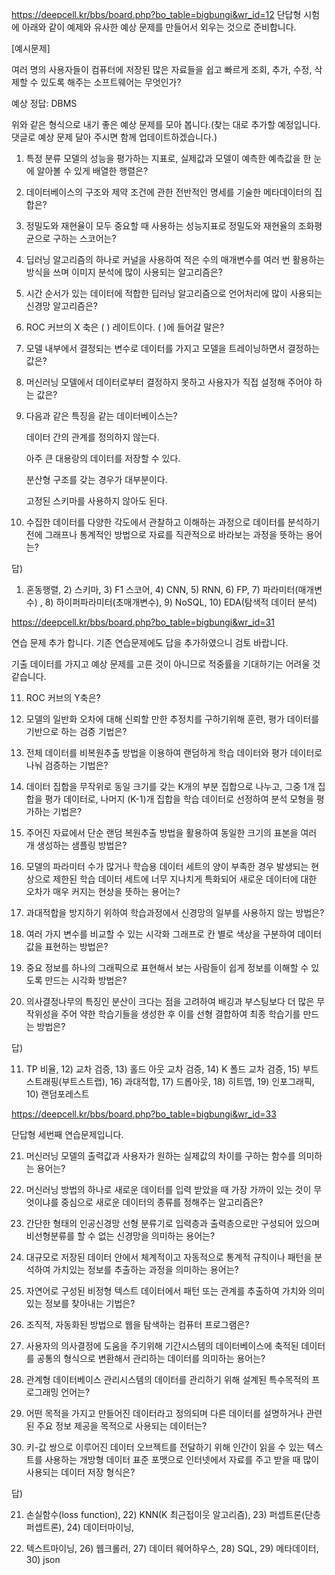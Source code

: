 https://deepcell.kr/bbs/board.php?bo_table=bigbungi&wr_id=12
단답형 시험에 아래와 같이 예제와 유사한 예상 문제를 만들어서 외우는 것으로 준비합니다.



[예시문제]

여러 명의 사용자들이 컴퓨터에 저장된 많은 자료들을 쉽고 빠르게 조회, 추가, 수정, 삭제할 수 있도록 해주는 소프트웨어는 무엇인가?

예상 정답: DBMS



위와 같은 형식으로 내기 좋은 예상 문제를 모아 봅니다.(찾는 대로 추가할 예정입니다. 댓글로 예상 문제 달아 주시면 함께 업데이트하겠습니다.)



 



1) 특정 분류 모델의 성능을 평가하는 지표로, 실제값과 모델이 예측한 예측값을 한 눈에 알아볼 수 있게 배열한 행렬은? 



2) 데이터베이스의 구조와 제약 조건에 관한 전반적인 명세를 기술한 메타데이터의 집합은? 



3) 정밀도와 재현율이 모두 중요할 때 사용하는 성능지표로 정밀도와 재현율의 조화평균으로 구하는 스코어는?



4) 딥러닝 알고리즘의 하나로 커널을 사용하여 적은 수의 매개변수를 여러 번 활용하는 방식을 쓰며 이미지 분석에 많이 사용되는 알고리즘은?



5) 시간 순서가 있는 데이터에 적합한 딥러닝 알고리즘으로 언어처리에 많이 사용되는 신경망 알고리즘은?



6) ROC 커브의 X 축은 ( ) 레이트이다. ( )에 들어갈 말은?



7) 모델 내부에서 결정되는 변수로 데이터를 가지고 모델을 트레이닝하면서 결정하는 값은?



8) 머신러닝 모델에서 데이터로부터 결정하지 못하고 사용자가 직접 설정해 주어야 하는 값은?



9) 다음과 같은 특징을 같는 데이터베이스는?

	데이터 간의 관계를 정의하지 않는다.

	아주 큰 대용랑의 데이터를 저장할 수 있다.

	분산형 구조를 갖는 경우가 대부분이다.

	고정된 스키마를 사용하지 않아도 된다.



10) 수집한 데이터를 다양한 각도에서 관찰하고 이해하는 과정으로 데이터를 분석하기 전에 그래프나 통계적인 방법으로 자료를 직관적으로 바라보는 과정을 뜻하는 용어는?



답)

1) 혼동행렬, 2) 스키마, 3) F1 스코어, 4) CNN, 5) RNN, 6) FP, 7) 파라미터(매개변수) , 8) 하이퍼파라미터(초매개변수), 9) NoSQL, 10) EDA(탐색적 데이터 분석)

https://deepcell.kr/bbs/board.php?bo_table=bigbungi&wr_id=31

연습 문제 추가 합니다. 기존 연습문제에도 답을 추가하였으니 검토 바랍니다.

기출 데이터를 가지고 예상 문제를 고른 것이 아니므로 적중률을 기대하기는 어려울 것 같습니다.



11) ROC 커브의 Y축은? 



12) 모델의 일반화 오차에 대해 신뢰할 만한 추정치를 구하기위해 훈련, 평가 데이터를 기반으로 하는 검증 기법은?



13) 전체 데이터를 비복원추출 방법을 이용하여 랜덤하게 학습 데이터와 평가 데이터로 나눠 검증하는 기법은?



14) 데이터 집합을 무작위로 동일 크기를 갖는 K개의 부분 집합으로 나누고, 그중 1개 집합을 평가 데이터로, 나머지 (K-1)개 집합을 학습 데이터로 선정하여 분석 모형을 평가하는 기법은?



15) 주어진 자료에서 단순 랜덤 복원추출 방법을 활용하여 동일한 크기의 표본을 여러 개 생성하는 샘플링 방법은?



16) 모델의 파라미터 수가 많거나 학습용 데이터 세트의 양이 부족한 경우 발생되는 현상으로 제한된 학습 데이터 세트에 너무 지나치게 특화되어 새로운 데이터에 대한 오차가 매우 커지는 현상을 뜻하는 용어는?



17) 과대적합을 방지하기 위하여 학습과정에서 신경망의 일부를 사용하지 않는 방법은?



18) 여러 가지 변수를 비교할 수 있는 시각화 그래프로 칸 별로 색상을 구분하여 데이터 값을 표현하는 방법은?



19) 중요 정보를 하나의 그래픽으로 표현해서 보는 사람들이 쉽게 정보를 이해할 수 있도록 만드는 시각화 방법은?



20) 의사결정나무의 특징인 분산이 크다는 점을 고려하여 배깅과 부스팅보다 더 많은 무작위성을 주어 약한 학습기들을 생성한 후 이를 선형 결합하여 최종 학습기를 만드는 방법은?



답)

11) TP 비율, 12) 교차 검증, 13) 홀드 아웃 교차 검증, 14) K 폴드 교차 검증, 15) 부트스트래핑(부트스트랩), 16) 과대적합, 17) 드롭아웃, 18) 히트맵, 19) 인포그래픽, 10) 랜덤포레스트

https://deepcell.kr/bbs/board.php?bo_table=bigbungi&wr_id=33


단답형 세번째 연습문제입니다.



21) 머신러닝 모델의 출력값과 사용자가 원하는 실제값의 차이를 구하는 함수를 의미하는 용어는?



22) 머신러닝 방법의 하나로 새로운 데이터를 입력 받았을 때 가장 가까이 있는 것이 무엇이냐를 중심으로 새로운 데이터의 종류를 정해주는 알고리즘은?



23) 간단한 형태의 인공신경망 선형 분류기로 입력층과 출력층으로만 구성되어 있으며 비선형분류를 할 수 없는 신경망을 의미하는 용어는?



24) 대규모로 저장된 데이터 안에서 체계적이고 자동적으로 통계적 규칙이나 패턴을 분석하여 가치있는 정보를 추출하는 과정을 의미하는 용어는?



25) 자연어로 구성된 비정형 텍스트 데이터에서 패턴 또는 관계를 추출하여 가치와 의미 있는 정보를 찾아내는 기법은?



26) 조직적, 자동화된 방법으로 웹을 탐색하는 컴퓨터 프로그램은?



27) 사용자의 의사결정에 도움을 주기위해 기간시스템의 데이터베이스에 축적된 데이터를 공통의 형식으로 변환해서 관리하는 데이터를 의미하는 용어는?



28) 관계형 데이터베이스 관리시스템의 데이터를 관리하기 위해 설계된 특수목적의 프로그래밍 언어는?



29) 어떤 목적을 가지고 만들어진 데이터라고 정의되며 다른 데이터를 설명하거나 관련된 주요 정보 제공을 목적으로 사용되는 데이터는?



30) 키-값 쌍으로 이루어진 데이터 오브젝트를 전달하기 위해 인간이 읽을 수 있는 텍스트를 사용하는 개방형 데이터 표준 포맷으로 인터넷에서 자료를 주고 받을 때 많이 사용되는 데이터 저장 형식은?







답)

21) 손실함수(loss function), 22) KNN(K 최근접이웃 알고리즘), 23) 퍼셉트론(단층퍼셉트론), 24) 데이터마이닝, 

25) 텍스트마이닝, 26) 웹크롤러, 27) 데이터 웨어하우스, 28) SQL, 29) 메타데이터, 30) json

